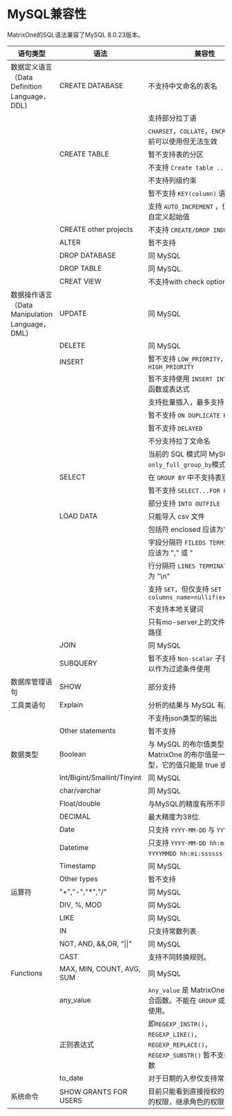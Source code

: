 # **MySQL兼容性**

MatrixOne的SQL语法兼容了MySQL 8.0.23版本。

|  语句类型   | 语法 |  兼容性  |
|  ----  | ----  |  ----  |
| 数据定义语言（Data Definition Language，DDL)  | CREATE DATABASE | 不支持中文命名的表名 |
|   |   | 支持部分拉丁语  |
|   |   | `CHARSET`，`COLLATE`，`ENCRYPTION` 目前可以使用但无法生效 |
|   | CREATE TABLE  | 暂不支持表的分区|
|   |   | 不支持 `Create table .. as` 语句 |
|   |   | 不支持列级约束 |
|   |   | 暂不支持 `KEY(column)` 语法|
| | | 支持 `AUTO_INCREMENT` ，但暂不支持自定义起始值 |
|   | CREATE other projects | 不支持 `CREATE/DROP INDEX` |
|   | ALTER | 暂不支持  |
|   | DROP DATABASE | 同 MySQL |
|   | DROP TABLE | 同 MySQL.|
||CREAT VIEW|不支持with check option子句|
| 数据操作语言（Data Manipulation Language，DML)  |UPDATE|同 MySQL|
||DELETE|同 MySQL|
|| INSERT | 暂不支持 `LOW_PRIORITY`，`DELAYED`，`HIGH_PRIORITY`   |
|   |   | 暂不支持使用 `INSERT INTO VALUES` 函数或表达式|
|   |   | 支持批量插入，最多支持160,000行 |
|   |   | 暂不支持 `ON DUPLICATE KEY UPDATE`  |
|   |   | 暂不支持 `DELAYED`  |
|   |   | 不分支持拉丁文命名  |
|   |   | 当前的 SQL 模式同 MySQL 中的 `only_full_group_by`模式 |
|   | SELECT | 在 `GROUP BY` 中不支持表别名 |
|   |   | 暂不支持 `SELECT...FOR UPDATE` 从句  |
|   |   | 部分支持 `INTO OUTFILE` |
|   | LOAD DATA | 只能导入 csv 文件  |
|   |   | 包括符 enclosed 应该为""  |
|   |   | 字段分隔符 `FILEDS TERMINATED BY` 应该为 "," 或 "|
|   |   | 行分隔符 `LINES TERMINATED BY` 应该为 "\n" |
|   |   | 支持 `SET`，但仅支持 `SET columns_name=nullif(expr1,expr2)` |
|   |   | 不支持本地关键词 |
|   |   | 只有mo-server上的文件才支持相对路径 |
| | JOIN | 同 MySQL  |
| | SUBQUERY | 暂不支持 `Non-scalar` 子查询，但可以作为过滤条件使用 |
| 数据库管理语句  | SHOW | 部分支持  |
| 工具类语句 | Explain | 分析的结果与 MySQL 有所不同 |
|||不支持json类型的输出|
|   | Other statements | 暂不支持  |
| 数据类型 | Boolean | 与 MySQL 的布尔值类型 int 不同，MatrixOne 的布尔值是一个新的类型，它的值只能是 true 或 false。|
|   | Int/Bigint/Smallint/Tinyint | 同 MySQL  |
|   | char/varchar | 同 MySQL  |
|   | Float/double | 与MySQL的精度有所不同  |
| | DECIMAL | 最大精度为38位. |
|   | Date | 只支持 `YYYY-MM-DD` 与 `YYYYMMDD` 形式  |
|   | Datetime | 只支持 `YYYY-MM-DD hh:mi:ssssss` 与 `YYYYMMDD hh:mi:ssssss` 形式  |
| | Timestamp | 同 MySQL |
|   | Other types | 暂不支持  |
| 运算符  | "+","-","*","/" | 同 MySQL  |
|   | DIV, %, MOD | 同 MySQL |
|   | LIKE | 同 MySQL |
|   | IN | 只支持常数列表 |
|   | NOT, AND, &&,OR, "\|\|" | 同 MySQL  |
|   | CAST | 支持不同转换规则。 |
| Functions | MAX, MIN, COUNT, AVG, SUM | 同 MySQL |
|  | any_value | `Any_value` 是 MatrixOne 中的一个聚合函数。不能在 `GROUP` 或过滤条件中使用。 |
||正则表达式|即`REGEXP_INSTR()`，`REGEXP_LIKE()`，`REGEXP_REPLACE()`，`REGEXP_SUBSTR()`	暂不支持第三个参数|
||to_date|对于日期的入参仅支持常量|
|系统命令|SHOW GRANTS FOR USERS| 目前只能看到直接授权的角色所具有的权限，继承角色的权限不能显示|
